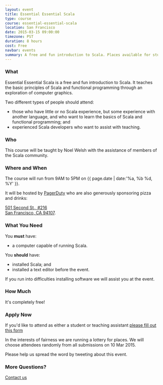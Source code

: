 ```yaml
---
layout: event
title: Essential Essential Scala
type: course
course: essential-essential-scala
location: San Francisco
date: 2015-03-15 09:00:00
timezone: PST
duration: 8 hours
cost: Free
navbar: events
summary: A free and fun introduction to Scala. Places available for students and teaching assistants.
---
```


### What

Essential Essential Scala is a free and fun introduction to Scala.
It teaches the basic principles of Scala and functional programming
through an exploration of computer graphics.

Two different types of people should attend:

- those who have little or no Scala experience,
  but some experience with another language,
  and who want to learn the basics of Scala and functional programming; and
- experienced Scala developers who want to assist with teaching.

### Who

This course will be taught by Noel Welsh
with the assistance of members of the Scala community.

### Where and When

The course will run from 9AM to 5PM on {{ page.date | date:'%a, %b %d, %Y' }}.

It will be hosted by [PagerDuty](http://www.pagerduty.com/) who are also generously sponsoring pizza and drinks:

[501 Second St., #216  
San Francisco, CA 94107](https://www.google.com/maps/preview?q=501+Second+St.,+%23100+San+Francisco,+CA+94107).

### What You Need

You **must** have:

- a computer capable of running Scala.

You **should** have:

- installed Scala; and
- installed a text editor before the event.

If you run into difficulties installing software we will assist you at the event.

### How Much

It's completely free!

### Apply Now

If you'd like to attend as either a student or teaching assistant
[please fill out this form](https://docs.google.com/forms/d/1uFxSI44wsnKqorKyCm40a8E3CTZuvt-OeSBmbaQggm4/viewform)

In the interests of fairness we are running a lottery for places. We will choose attendees randomly from all submissions on 10 Mar 2015.

Please help us spread the word by tweeting about this event.

### More Questions?

[Contact us](/contact)
